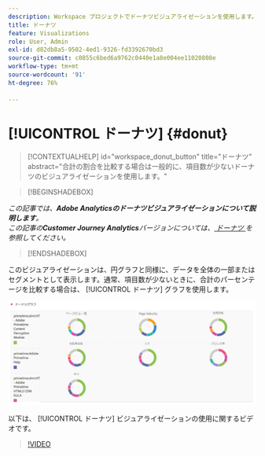```yaml
---
description: Workspace プロジェクトでドーナツビジュアライゼーションを使用します。
title: ドーナツ
feature: Visualizations
role: User, Admin
exl-id: d82db8a5-9502-4ed1-9326-fd3392670bd3
source-git-commit: c0855c6bed6a9762c0440e1a8e004ee11020808e
workflow-type: tm+mt
source-wordcount: '91'
ht-degree: 76%

---
```


# [!UICONTROL ドーナツ] {#donut}

<!-- markdownlint-disable MD034 -->

>[!CONTEXTUALHELP]
>id="workspace_donut_button"
>title="ドーナツ"
>abstract="合計の割合を比較する場合は一般的に、項目数が少ないドーナツのビジュアライゼーションを使用します。"

<!-- markdownlint-enable MD034 -->


>[!BEGINSHADEBOX]

*この記事では、**Adobe Analyticsのドーナツビジュアライゼーションについて説明します**。<br/> この記事の&#x200B;**Customer Journey Analytics**バージョンについては、[ ドーナツ ](https://experienceleague.adobe.com/en/docs/analytics-platform/using/cja-workspace/visualizations/donut) を参照してください。*

>[!ENDSHADEBOX]

このビジュアライゼーションは、円グラフと同様に、データを全体の一部またはセグメントとして表示します。通常、項目数が少ないときに、合計のパーセンテージを比較する場合は、 [!UICONTROL ドーナツ] グラフを使用します。

![](assets/donut.png)

以下は、 [!UICONTROL ドーナツ] ビジュアライゼーションの使用に関するビデオです。

>[!VIDEO](https://video.tv.adobe.com/v/334309/?quality=12)
